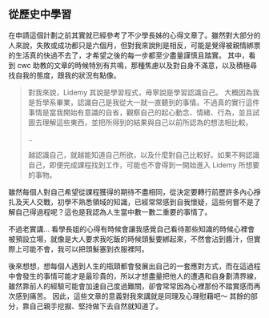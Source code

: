 ## 從歷史中學習

在申請這個計劃之前其實就已經參考了不少學長姊的心得文章了。雖然對大部分的人來說，失敗或成功都只是六個月，但對我來說則是相反，可能是覺得被親情綁票的生活真的快過不去了，才希望之後的每一步都至少盡量謹慎且踏實。 其中，看到  cwc 助教的文章的時候特別有共鳴，那種焦慮以及對自身不滿意，以及積極尋找自我的態度，跟我的狀況有點像。

> 對我來說，Lidemy 其說是學習程式，毋寧說是學習認識自己。
> 大概因為我是哲學系畢業，認識自己是我從大一就一直聽到的事情。不過真的實行這件事情是當我開始有意識的自省，觀察自己的起心動念、情緒、行為，並且試圖去理解這些東西，並把所得到的結果與自己以前所認為的想法相比較。
>
> ..
>
> 越認識自己，就越能知道自己所欲，以及什麼對自己比較好。如果不夠認識自己，即便完成課程找到工作，可能也不會得到一開始進入 Lidemy 所想要的事物。

雖然每個人對自己希望從課程獲得的期待不盡相同，從決定要轉行前歷許多內心掙扎及天人交戰，初學不熟悉領域的知識，已經常常感到自我懷疑，這些何嘗不是了解自己得過程呢？這也是我認為人生當中數一數二重要的事情了。

不過老實講... 看學長姐的心得有時候會讓我感覺自己看待那些知識的時候心裡會被預設立場，就像是大人要求我吃飯的時候頭髮要綁起來，不然會沾到醬汁，但實際上可能不會，我可以把頭髮塞到衣服裡阿。

後來想想，想每個人遇到人生的瓶頸都會發展出自己的一套應對方式，而在這過程中會發生的事情可能才是最珍貴的，所以才想盡量把他人的遭遇和自身劃清界線，雖然靠前人的經驗可能會加速自己度過難關，卻會常常因為心裡那份不踏實感而再次感到痛苦。 因此，這些文章的意義對我來講就是同理及心理慰藉吧～ 其餘的部分，靠自己親手挖掘、堅持做下去自然就知道了。

